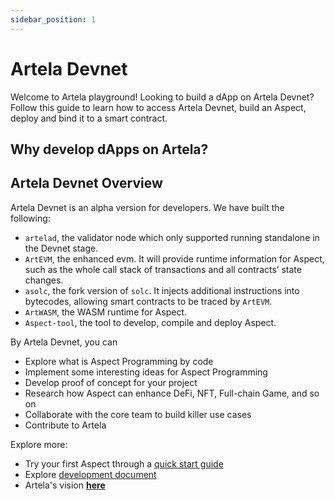 ```yaml
---
sidebar_position: 1
---
```


# Artela Devnet
Welcome to Artela playground!
Looking to build a dApp on Artela Devnet? 
Follow this guide to learn how to access Artela Devnet, build an Aspect, deploy and bind it to a smart contract.


## Why develop dApps on Artela?

## Artela Devnet Overview

Artela Devnet is an alpha version for developers. We have built the following: 

- `artelad`, the validator node which only supported running standalone in the Devnet stage.
- `ArtEVM`, the enhanced evm. It will provide runtime information for Aspect, such as the whole call stack of transactions and all contracts’ state changes.
- `asolc`, the fork version of `solc`. It injects additional instructions into bytecodes, allowing smart contracts to be traced by `ArtEVM`.
- `ArtWASM`, the WASM runtime for Aspect.
- `Aspect-tool`,  the tool to develop, compile and deploy Aspect.

By Artela Devnet, you can 

- Explore what is Aspect Programming by code
- Implement some interesting ideas for Aspect Programming
- Develop proof of concept for your project
- Research how Aspect can enhance DeFi, NFT, Full-chain Game, and so on
- Collaborate with the core team to build killer use cases
- Contribute to Artela

Explore more:

- Try your first Aspect through a [quick start guide](https://www.notion.so/Quick-Start-20e741408ad54f7fa3921dc900997bae?pvs=21)
- Explore [development document](https://www.notion.so/Artela-Playground-03c4b7afe0344e7c866cc607e396c0cb?pvs=21)
- Artela's vision [**here**](https://medium.com/@artela_network/artela-enhance-dapp-functionality-through-aspect-programming-41717e4bac5b)

